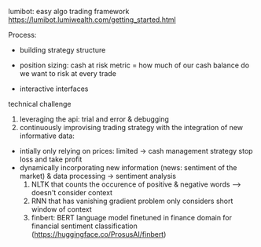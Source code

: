 lumibot: easy algo trading framework
https://lumibot.lumiwealth.com/getting_started.html

Process:
- building strategy structure
- position sizing: cash at risk metric = how much of our cash balance do we want to risk at every trade


- interactive interfaces

technical challenge
1. leveraging the api: trial and error & debugging
2. continuously improvising trading strategy with the integration of new informative data:
- intially only relying on prices: limited -> cash management strategy stop loss and take profit
- dynamically incorporating new information (news: sentiment of the market) & data processing
    -> sentiment analysis
    1. NLTK that counts the occurence of positive & negative words --> doesn't consider context
    2. RNN that has vanishing gradient problem only considers short window of context
    3. finbert: BERT language model finetuned in finance domain for financial sentiment classification (https://huggingface.co/ProsusAI/finbert)